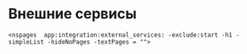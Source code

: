 # Внешние сервисы




`<nspages  app:integration:external_services: -exclude:start -h1 -simpleList -hideNoPages -textPages = "">`
